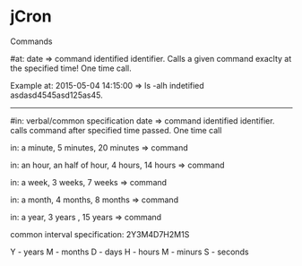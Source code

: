 # jCron

Commands

#at: date => command identified identifier. 
Calls a given command exaclty at the specified time! One time call.

 Example  at: 2015-05-04 14:15:00 => ls -alh indetified asdasd4545asd125as45.

------------------------------------------------------------------------------------------------
#in: verbal/common specification date => command identified identifier. 
calls command after specified time passed. One time call

 in: a minute, 5 minutes, 20 minutes              => command
 
 in: an hour, an half of hour, 4 hours, 14 hours  => command
 
 in: a week, 3 weeks, 7 weeks                     => command
 
 in: a month, 4 months, 8 months                  => command
 
 in: a year, 3 years , 15 years                   => command
 
 common interval specification:  2Y3M4D7H2M1S
 
 Y - years
 M - months
 D - days
 H - hours
 M - minurs
 S - seconds
